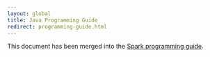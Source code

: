 ```yaml
---
layout: global
title: Java Programming Guide
redirect: programming-guide.html
---
```


This document has been merged into the [Spark programming guide](programming-guide.md).
